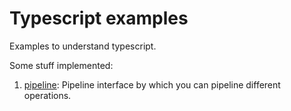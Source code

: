 # Typescript examples
Examples to understand typescript.

Some stuff implemented:
1. [pipeline](https://github.com/MinweiShen/ts-examples/blob/main/examples/pipeline.ts): Pipeline interface by which you can pipeline different operations.